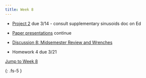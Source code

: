 ```yaml
---
title: Week 8
---
```


- [Project 2](https://ucb-ee106.github.io/106b-sp23site/assets/proj/proj2.pdf) due 3/14 - consult supplementary sinusoids doc on Ed

- [Paper presentations](https://docs.google.com/spreadsheets/d/1R_x_skHDTk3o6-p1RcqvzdAZNXh3GBEzwrG-fD-mpQ0/edit#gid=490407880) continue

- [Discussion 8: Midsemester Review and Wrenches](https://ucb-ee106.github.io/106b-sp23site/assets/disc/Discussion_8_Midsemester_Review_and_Wrenches.pdf)

- Homework 4 due 3/21

<a href="#Week8">Jump to Week 8 </a>

{: .fs-5 }
